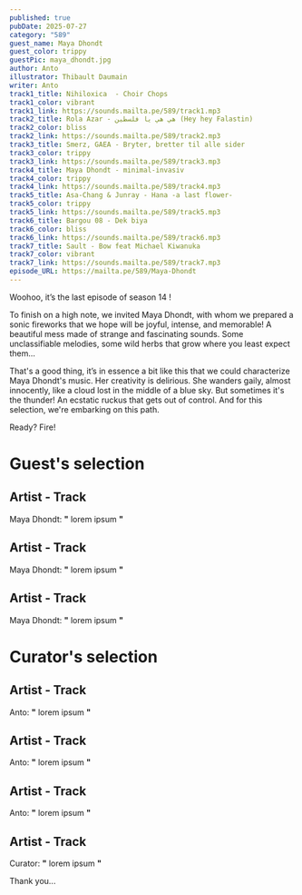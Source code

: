 ```yaml
---
published: true
pubDate: 2025-07-27
category: "589"
guest_name: Maya Dhondt
guest_color: trippy
guestPic: maya_dhondt.jpg
author: Anto
illustrator: Thibault Daumain
writer: Anto
track1_title: Nihiloxica  - Choir Chops
track1_color: vibrant
track1_link: https://sounds.mailta.pe/589/track1.mp3
track2_title: Rola Azar - هي هي يا فلسطين (Hey hey Falastin)
track2_color: bliss
track2_link: https://sounds.mailta.pe/589/track2.mp3
track3_title: Smerz, GAEA - Bryter, bretter til alle sider
track3_color: trippy
track3_link: https://sounds.mailta.pe/589/track3.mp3
track4_title: Maya Dhondt - minimal-invasiv
track4_color: trippy
track4_link: https://sounds.mailta.pe/589/track4.mp3
track5_title: Asa-Chang & Junray - Hana -a last flower-
track5_color: trippy
track5_link: https://sounds.mailta.pe/589/track5.mp3
track6_title: Bargou 08 - Dek biya
track6_color: bliss
track6_link: https://sounds.mailta.pe/589/track6.mp3
track7_title: Sault - Bow feat Michael Kiwanuka
track7_color: vibrant
track7_link: https://sounds.mailta.pe/589/track7.mp3
episode_URL: https://mailta.pe/589/Maya-Dhondt
---
```

Woohoo, it’s the last episode of season 14 !

To finish on a high note, we invited Maya Dhondt, with whom we prepared a sonic fireworks that we hope will be joyful, intense, and memorable! A beautiful mess made of strange and fascinating sounds. Some unclassifiable melodies, some wild herbs that grow where you least expect them...

That's a good thing, it’s in essence a bit like this that we could characterize Maya Dhondt's music. Her creativity is delirious. She wanders gaily, almost innocently, like a cloud lost in the middle of a blue sky. But sometimes it's the thunder! An ecstatic ruckus that gets out of control. And for this selection, we're embarking on this path.

Ready? Fire!

# Guest's selection

## Artist - Track

 Maya Dhondt: **"** lorem ipsum **"** 

## Artist - Track

 Maya Dhondt: **"** lorem ipsum **"** 

## Artist - Track

 Maya Dhondt: **"** lorem ipsum **"** 

# Curator's selection

## Artist - Track

 Anto: **"** lorem ipsum **"** 

## Artist - Track

 Anto: **"** lorem ipsum **"** 

## Artist - Track

 Anto: **"** lorem ipsum **"** 

## Artist - Track

 Curator: **"** lorem ipsum **"** 

 Thank you...
